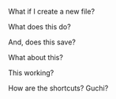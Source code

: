 What if I create a new file?

What does this do?

And, does this save?

What about this?

This working?

How are the shortcuts? Guchi?

